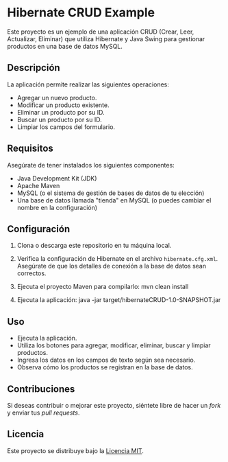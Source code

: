 # Hibernate CRUD Example

Este proyecto es un ejemplo de una aplicación CRUD (Crear, Leer, Actualizar, Eliminar) que utiliza Hibernate y Java Swing para gestionar productos en una base de datos MySQL.

## Descripción

La aplicación permite realizar las siguientes operaciones:

- Agregar un nuevo producto.
- Modificar un producto existente.
- Eliminar un producto por su ID.
- Buscar un producto por su ID.
- Limpiar los campos del formulario.

## Requisitos

Asegúrate de tener instalados los siguientes componentes:

- Java Development Kit (JDK)
- Apache Maven
- MySQL (o el sistema de gestión de bases de datos de tu elección)
- Una base de datos llamada "tienda" en MySQL (o puedes cambiar el nombre en la configuración)

## Configuración

1. Clona o descarga este repositorio en tu máquina local.

2. Verifica la configuración de Hibernate en el archivo `hibernate.cfg.xml`. Asegúrate de que los detalles de conexión a la base de datos sean correctos.

3. Ejecuta el proyecto Maven para compilarlo: mvn clean install
   
4. Ejecuta la aplicación: java -jar target/hibernateCRUD-1.0-SNAPSHOT.jar


## Uso

- Ejecuta la aplicación.
- Utiliza los botones para agregar, modificar, eliminar, buscar y limpiar productos.
- Ingresa los datos en los campos de texto según sea necesario.
- Observa cómo los productos se registran en la base de datos.

## Contribuciones

Si deseas contribuir o mejorar este proyecto, siéntete libre de hacer un _fork_ y enviar tus _pull requests_.

## Licencia

Este proyecto se distribuye bajo la [Licencia MIT](LICENSE).


